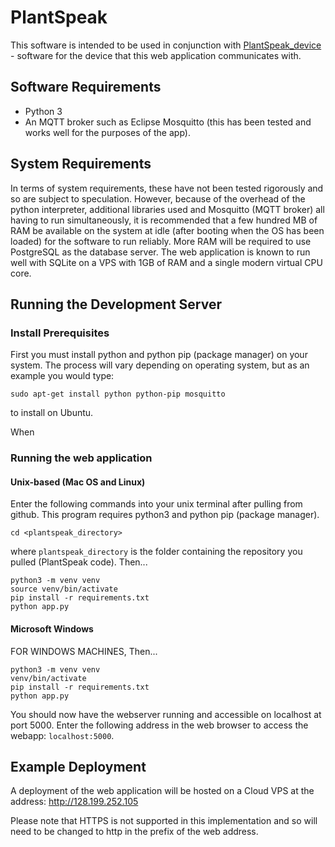 # PlantSpeak
This software is intended to be used in conjunction with [PlantSpeak_device](https://github.com/PlantSpeak/PlantSpeak_device) - software for the device that this web application communicates with.

## Software Requirements
- Python 3
- An MQTT broker such as Eclipse Mosquitto (this has been tested and works well for the purposes of the app).

## System Requirements
In terms of system requirements, these have not been tested rigorously and so are subject to speculation. However, because of the overhead of the python interpreter, additional libraries used and Mosquitto (MQTT broker) all having to run simultaneously, it is recommended that a few hundred MB of RAM be available on the system at idle (after booting when the OS has been loaded) for the software to run reliably. More RAM will be required to use PostgreSQL as the database server. The web application is known to run well with SQLite on a VPS with 1GB of RAM and a single modern virtual CPU core.

## Running the Development Server
### Install Prerequisites
First you must install python and python pip (package manager) on your system. The process will vary depending on operating system, but as an example you would type:

`sudo apt-get install python python-pip mosquitto`

to install on Ubuntu.

When
### Running the web application
#### Unix-based (Mac OS and Linux)
Enter the following commands into your unix terminal after pulling from github. This program requires python3 and python pip (package manager).

    cd <plantspeak_directory>

where ``plantspeak_directory`` is the folder containing the repository you pulled (PlantSpeak code). Then...

    python3 -m venv venv
    source venv/bin/activate
    pip install -r requirements.txt
    python app.py

#### Microsoft Windows
FOR WINDOWS MACHINES, Then...

    python3 -m venv venv
    venv/bin/activate
    pip install -r requirements.txt
    python app.py

You should now have the webserver running and accessible on localhost at port 5000.
Enter the following address in the web browser to access the webapp: ``localhost:5000``.

## Example Deployment
A deployment of the web application will be hosted on a Cloud VPS at the address: http://128.199.252.105

Please note that HTTPS is not supported in this implementation and so will need to be changed to http in the prefix of the web address.
